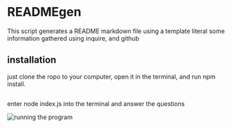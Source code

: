 # READMEgen

This script generates a README markdown file using a template literal some information gathered using inquire, and github

## installation
just clone the ropo to your computer, open it in the terminal, and run npm install.

##
enter node index.js into the terminal and answer the questions

![running the program](https://drive.google.com/file/d/1rIOsonNq1cT31TTFnxbYJsMAX7BhZmBI/view?usp=sharing)
